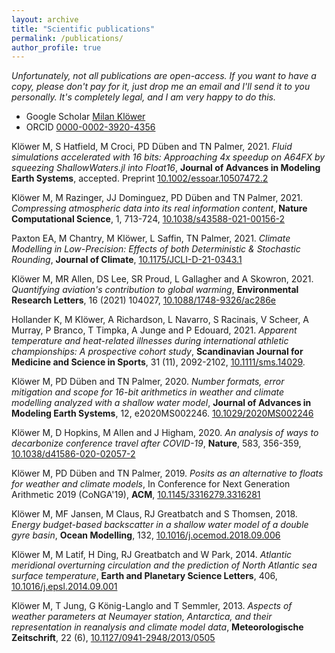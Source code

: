 ```yaml
---
layout: archive
title: "Scientific publications"
permalink: /publications/
author_profile: true
---
```


*Unfortunately, not all publications are open-access. If you want to have a copy, please don't pay for it, just drop me an email and I'll send it to you personally. It's completely legal, and I am very happy to do this.*

- Google Scholar [Milan Klöwer](https://scholar.google.com/citations?user=dCq79A4AAAAJ)
- ORCID [0000-0002-3920-4356](https://orcid.org/0000-0002-3920-4356)

Klöwer M, S Hatfield, M Croci, PD Düben and TN Palmer, 2021. *Fluid simulations accelerated with 16 bits: Approaching 4x speedup on A64FX by squeezing ShallowWaters.jl into Float16*, **Journal of Advances in Modeling Earth Systems**, accepted. Preprint [10.1002/essoar.10507472.2](https://doi.org/10.1002/essoar.10507472.2)

Klöwer M, M Razinger, JJ Dominguez, PD Düben and TN Palmer, 2021. *Compressing atmospheric data into its real information content*, **Nature Computational Science**, 1, 713-724, [10.1038/s43588-021-00156-2](https://doi.org/10.1038/s43588-021-00156-2)

Paxton EA, M Chantry, M Klöwer, L Saffin, TN Palmer, 2021. *Climate Modelling in Low-Precision: Effects of both Deterministic & Stochastic Rounding*, **Journal of Climate**, [10.1175/JCLI-D-21-0343.1](https://doi.org/10.1175/JCLI-D-21-0343.1)

Klöwer M, MR Allen, DS Lee, SR Proud, L Gallagher and A Skowron, 2021. *Quantifying aviation's contribution to global warming*, **Environmental Research Letters**, 16 (2021) 104027, [10.1088/1748-9326/ac286e](https://doi.org/10.1088/1748-9326/ac286e)

Hollander K, M Klöwer, A Richardson, L Navarro, S Racinais, V Scheer, A Murray, P Branco, T Timpka, A Junge and P Edouard, 2021. *Apparent temperature and heat-related illnesses during international athletic championships: A prospective cohort study*, **Scandinavian Journal for Medicine and Science in Sports**, 31 (11), 2092-2102, [10.1111/sms.14029](https://doi.org/10.1111/sms.14029).

Klöwer M, PD Düben and TN Palmer, 2020. *Number formats, error mitigation and scope for 16-bit arithmetics in weather and climate modelling analyzed with a shallow water model*, **Journal of Advances in Modeling Earth Systems**, 12, e2020MS002246. [10.1029/2020MS002246](https://doi.org/10.1029/2020MS002246)

Klöwer M, D Hopkins, M Allen and J Higham, 2020. *An analysis of ways to decarbonize conference travel after COVID-19*, **Nature**, 583, 356-359, [10.1038/d41586-020-02057-2](https://doi.org/10.1038/d41586-020-02057-2)

Klöwer M, PD Düben and TN Palmer, 2019. *Posits as an alternative to floats for weather and climate models*, In Conference for Next Generation Arithmetic 2019 (CoNGA'19), **ACM**, [10.1145/3316279.3316281](https://doi.org/10.1145/3316279.3316281)

Klöwer M, MF Jansen, M Claus, RJ Greatbatch and S Thomsen, 2018. *Energy budget-based backscatter in a shallow water model of a double gyre basin*, **Ocean Modelling**, 132, [10.1016/j.ocemod.2018.09.006](https://doi.org/10.1016/j.ocemod.2018.09.006)

Klöwer M, M Latif, H Ding, RJ Greatbatch and W Park, 2014. *Atlantic meridional overturning circulation and the prediction of North Atlantic sea surface temperature*, **Earth and Planetary Science Letters**, 406,  [10.1016/j.epsl.2014.09.001](https://doi.org/10.1016/j.epsl.2014.09.001)

Klöwer M, T Jung, G König-Langlo and T Semmler, 2013. *Aspects of weather parameters at Neumayer station, Antarctica, and their representation in reanalysis and climate model data*, **Meteorologische Zeitschrift**, 22 (6), [10.1127/0941-2948/2013/0505](https://doi.org/10.1127/0941-2948/2013/0505)
